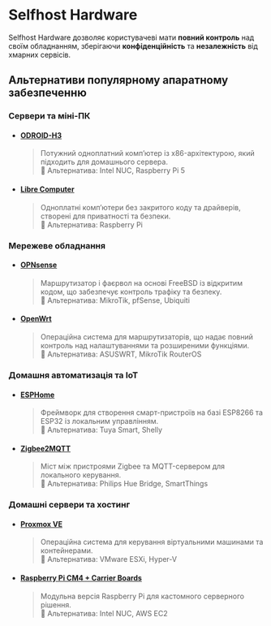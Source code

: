 # Selfhost Hardware

Selfhost Hardware дозволяє користувачеві мати **повний контроль** над своїм обладнанням, зберігаючи **конфіденційність** та **незалежність** від хмарних сервісів.

## **Альтернативи популярному апаратному забезпеченню**

### **Сервери та міні-ПК**
- #### [**ODROID-H3**](https://www.hardkernel.com/) <Badge type="info" text="Open Hardware" /> <Badge type="warning" text="Міні-ПК / Сервер" />
  > Потужний одноплатний комп’ютер із x86-архітектурою, який підходить для домашнього сервера.  
  🔄 Альтернатива: Intel NUC, Raspberry Pi 5  

- #### [**Libre Computer**](https://libre.computer/) <Badge type="info" text="Open Hardware" /> <Badge type="warning" text="Одноплатний комп’ютер" />
  > Одноплатні комп’ютери без закритого коду та драйверів, створені для приватності та безпеки.  
  🔄 Альтернатива: Raspberry Pi  

### **Мережеве обладнання**
- #### [**OPNsense**](https://opnsense.org/) <Badge type="info" text="Open Source" /> <Badge type="warning" text="Фаєрвол / VPN" />
  > Маршрутизатор і фаєрвол на основі FreeBSD із відкритим кодом, що забезпечує контроль трафіку та безпеку.  
  🔄 Альтернатива: MikroTik, pfSense, Ubiquiti  

- #### [**OpenWrt**](https://openwrt.org/) <Badge type="info" text="Open Source" /> <Badge type="warning" text="ОС для маршрутизаторів" />
  > Операційна система для маршрутизаторів, що надає повний контроль над налаштуваннями та розширеними функціями.  
  🔄 Альтернатива: ASUSWRT, MikroTik RouterOS  

### **Домашня автоматизація та IoT**
- #### [**ESPHome**](https://esphome.io/) <Badge type="info" text="Open Source" /> <Badge type="warning" text="Розумний будинок / IoT" />
  > Фреймворк для створення смарт-пристроїв на базі ESP8266 та ESP32 із локальним управлінням.  
  🔄 Альтернатива: Tuya Smart, Shelly  

- #### [**Zigbee2MQTT**](https://www.zigbee2mqtt.io/) <Badge type="info" text="Open Source" /> <Badge type="warning" text="IoT-хаб" />
  > Міст між пристроями Zigbee та MQTT-сервером для локального керування.  
  🔄 Альтернатива: Philips Hue Bridge, SmartThings    

### **Домашні сервери та хостинг**
- #### [**Proxmox VE**](https://www.proxmox.com/en/proxmox-ve) <Badge type="info" text="Open Source" /> <Badge type="warning" text="Віртуалізація / Контейнери" />
  > Операційна система для керування віртуальними машинами та контейнерами.  
  🔄 Альтернатива: VMware ESXi, Hyper-V  

- #### [**Raspberry Pi CM4 + Carrier Boards**](https://www.raspberrypi.com/products/compute-module-4/) <Badge type="info" text="Open Hardware" /> <Badge type="warning" text="Хостинг / Сервери" />
  > Модульна версія Raspberry Pi для кастомного серверного рішення.  
  🔄 Альтернатива: Intel NUC, AWS EC2  